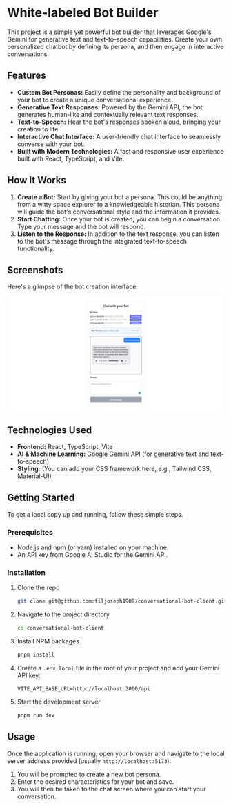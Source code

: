 # White-labeled Bot Builder

This project is a simple yet powerful bot builder that leverages Google's Gemini for generative text and text-to-speech capabilities. Create your own personalized chatbot by defining its persona, and then engage in interactive conversations.

## Features

  * **Custom Bot Personas:** Easily define the personality and background of your bot to create a unique conversational experience.
  * **Generative Text Responses:** Powered by the Gemini API, the bot generates human-like and contextually relevant text responses.
  * **Text-to-Speech:** Hear the bot's responses spoken aloud, bringing your creation to life.
  * **Interactive Chat Interface:** A user-friendly chat interface to seamlessly converse with your bot.
  * **Built with Modern Technologies:** A fast and responsive user experience built with React, TypeScript, and Vite.

## How It Works

1.  **Create a Bot:** Start by giving your bot a persona. This could be anything from a witty space explorer to a knowledgeable historian. This persona will guide the bot's conversational style and the information it provides.
2.  **Start Chatting:** Once your bot is created, you can begin a conversation. Type your message and the bot will respond.
3.  **Listen to the Response:** In addition to the text response, you can listen to the bot's message through the integrated text-to-speech functionality.

## Screenshots

Here's a glimpse of the bot creation interface:

![Bot Creation Screenshot](screenshot/Screenshot_29-6-2025_124342_localhost.jpeg)


## Technologies Used

  * **Frontend:** React, TypeScript, Vite
  * **AI & Machine Learning:** Google Gemini API (for generative text and text-to-speech)
  * **Styling:** (You can add your CSS framework here, e.g., Tailwind CSS, Material-UI)

## Getting Started

To get a local copy up and running, follow these simple steps.

### Prerequisites

  * Node.js and npm (or yarn) installed on your machine.
  * An API key from Google AI Studio for the Gemini API.

### Installation

1.  Clone the repo
    ```sh
    git clone git@github.com:filjoseph1989/conversational-bot-client.git
    ```
2.  Navigate to the project directory
    ```sh
    cd conversational-bot-client
    ```
3.  Install NPM packages
    ```sh
    pnpm install
    ```
4.  Create a `.env.local` file in the root of your project and add your Gemini API key:
    ```
    VITE_API_BASE_URL=http://localhost:3000/api
    ```
5.  Start the development server
    ```sh
    pnpm run dev
    ```

## Usage

Once the application is running, open your browser and navigate to the local server address provided (usually `http://localhost:5173`).

1.  You will be prompted to create a new bot persona.
2.  Enter the desired characteristics for your bot and save.
3.  You will then be taken to the chat screen where you can start your conversation.